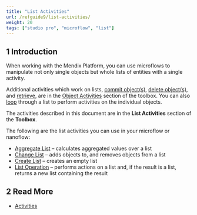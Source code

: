 ```yaml
---
title: "List Activities"
url: /refguide9/list-activities/
weight: 20
tags: ["studio pro", "microflow", "list"]
---
```


## 1 Introduction

When working with the Mendix Platform, you can use microflows to manipulate not only single objects but whole lists of entities with a single activity.

Additional activities which work on lists, [commit object(s)](/refguide9/committing-objects/), [delete object(s)](/refguide9/deleting-objects/), and [retrieve](/refguide9/retrieve/), are in the [Object Activities](/refguide9/object-activities/) section of the toolbox. You can also [loop](/refguide9/loop/) through a list to perform activities on the individual objects.

The activities described in this document are in the **List Activities** section of the **Toolbox**.

The following are the list activities you can use in your microflow or nanoflow:

* [Aggregate List](/refguide9/aggregate-list/) – calculates aggregated values over a list
* [Change List](/refguide9/change-list/) – adds objects to, and removes objects from a list
* [Create List](/refguide9/create-list/) – creates an empty list
* [List Operation](/refguide9/list-operation/) – performs actions on a list and, if the result is a list, returns a new list containing the result

## 2 Read More

* [Activities](/refguide9/activities/)
